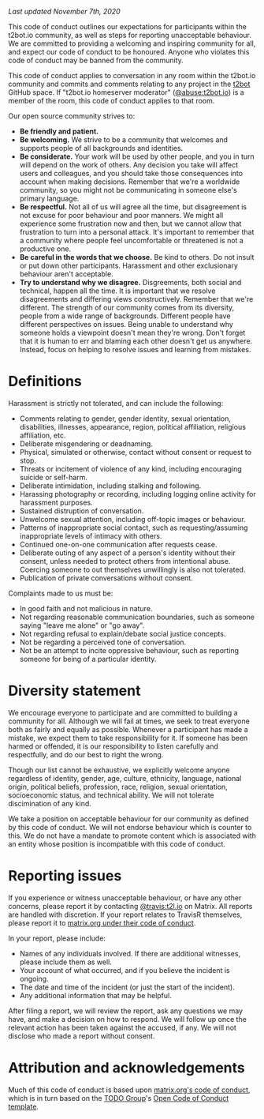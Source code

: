 *Last updated November 7th, 2020*

This code of conduct outlines our expectations for participants within the t2bot.io
community, as well as steps for reporting unacceptable behaviour. We are committed to
providing a welcoming and inspiring community for all, and expect our code of conduct
to be honoured. Anyone who violates this code of conduct may be banned from the
community.

This code of conduct applies to conversation in any room within the t2bot.io community
and commits and comments relating to any project in the [t2bot](https://github.com/t2bot)
GitHub space. If "t2bot.io homeserver moderator"
([@abuse:t2bot.io](https://matrix.to/#/@abuse:t2bot.io)) is a member of the room, this
code of conduct applies to that room.

Our open source community strives to:

* **Be friendly and patient.**
* **Be welcoming.** We strive to be a community that welcomes and supports people of
  all backgrounds and identities.
* **Be considerate.** Your work will be used by other people, and you in turn will
  depend on the work of others. Any decision you take will affect users and colleagues,
  and you should take those consequences into account when making decisions. Remember
  that we're a worldwide community, so you might not be communicating in someone else's
  primary language.
* **Be respectful.** Not all of us will agree all the time, but disagreement is not
  excuse for poor behaviour and poor manners. We might all experience some frustration
  now and then, but we cannot allow that frustration to turn into a personal attack. It's
  important to remember that a community where people feel uncomfortable or threatened
  is not a productive one.
* **Be careful in the words that we choose.** Be kind to others. Do not insult or put
  down other participants. Harassment and other exclusionary behaviour aren't acceptable.
* **Try to understand why we disagree.** Disgreements, both social and technical, happen
  all the time. It is important that we resolve disagreements and differing views
  constructively. Remember that we're different. The strength of our community comes from
  its diversity, people from a wide range of backgrounds. Different people have different
  perspectives on issues. Being unable to understand why someone holds a viewpoint
  doesn't mean they're wrong. Don't forget that it is human to err and blaming each other
  doesn't get us anywhere. Instead, focus on helping to resolve issues and learning from
  mistakes.

# Definitions

Harassment is strictly not tolerated, and can include the following:

* Comments relating to gender, gender identity, sexual orientation, disabilities,
  illnesses, appearance, region, political affiliation, religious affiliation, etc.
* Deliberate misgendering or deadnaming.
* Physical, simulated or otherwise, contact without consent or request to stop.
* Threats or incitement of violence of any kind, including encouraging suicide or
  self-harm.
* Deliberate intimidation, including stalking and following.
* Harassing photography or recording, including logging online activity for harassment
  purposes.
* Sustained distruption of conversation.
* Unwelcome sexual attention, including off-topic images or behaviour.
* Patterns of inappropriate social contact, such as requesting/assuming inappropriate
  levels of intimacy with others.
* Continued one-on-one communication after requests cease.
* Deliberate outing of any aspect of a person's identity without their consent, unless
  needed to protect others from intentional abuse. Coercing someone to out themselves
  unwillingly is also not tolerated.
* Publication of private conversations without consent.

Complaints made to us must be:

* In good faith and not malicious in nature.
* Not regarding reasonable communication boundaries, such as someone saying "leave me
  alone" or "go away".
* Not regarding refusal to explain/debate social justice concepts.
* Not be regarding a perceived tone of conversation.
* Not be an attempt to incite oppressive behaviour, such as reporting someone for being
  of a particular identity.

# Diversity statement

We encourage everyone to participate and are committed to building a community for all.
Although we will fail at times, we seek to treat everyone both as fairly and equally as
possible. Whenever a participant has made a mistake, we expect them to take
responsibility for it. If someone has been harmed or offended, it is our responsibility
to listen carefully and respectfully, and do our best to right the wrong.

Though our list cannot be exhaustive, we explicitly welcome anyone regardless of
identity, gender, age, culture, ethnicity, language, national origin, political beliefs,
profession, race, religion, sexual orientation, socioeconomic status, and technical
ability. We will not tolerate discimination of any kind.

We take a position on acceptable behaviour for our community as defined by this code of
conduct. We will not endorse behaviour which is counter to this. We do not have a mandate
to promote content which is associated with an entity whose position is incompatible
with this code of conduct.

# Reporting issues

If you experience or witness unacceptable behaviour, or have any other concerns, please
report it by contacting [@travis:t2l.io](https://matrix.to/#/@travis:t2l.io) on Matrix.
All reports are handled with discretion. If your report relates to TravisR themselves,
please report it to [matrix.org under their code of conduct](https://matrix.org/legal/code-of-conduct#reporting-issues).

In your report, please include:

* Names of any individuals involved. If there are additional witnesses, please include
  them as well.
* Your account of what occurred, and if you believe the incident is ongoing.
* The date and time of the incident (or just the start of the incident).
* Any additional information that may be helpful.

After filing a report, we will review the report, ask any questions we may have, and
make a decision on how to respond. We will follow up once the relevant action has been
taken against the accused, if any. We will not disclose who made a report without
consent.

# Attribution and acknowledgements

Much of this code of conduct is based upon [matrix.org's code of conduct](https://matrix.org/legal/code-of-conduct),
which is in turn based on the [TODO Group](https://twitter.com/todogroup)'s
[Open Code of Conduct template](https://github.com/todogroup/opencodeofconduct).
